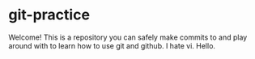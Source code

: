 # git-practice

Welcome! This is a repository you can safely make commits to and play around with to learn how to use git and github. I hate vi. Hello.
